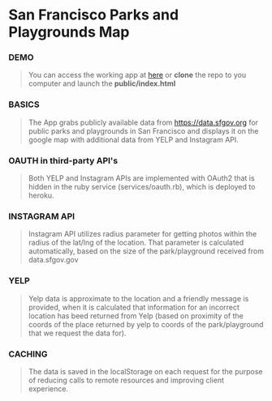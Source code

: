 San Francisco Parks and Playgrounds Map
=======================================

### DEMO ###
> You can access the working app at [here](https://alexandrk.github.io/sf-parks-and-rec/) or **clone** the repo to you computer and launch the **public/index.html**

### BASICS ###
> The App grabs publicly available data from https://data.sfgov.org for public parks and playgrounds in San Francisco and displays it on the google map with additional data from YELP and Instagram API.

### OAUTH in third-party API's ###
> Both YELP and Instagram APIs are implemented with OAuth2 that is hidden in the ruby service (services/oauth.rb), which is deployed to heroku.

### INSTAGRAM API ###
> Instagram API utilizes radius parameter for getting photos within the radius of the lat/lng of the location. That parameter is calculated automatically, based on the size of the park/playground received from data.sfgov.gov

### YELP ###
> Yelp data is approximate to the location and a friendly message is provided, when it is calculated that information for an incorrect location has beed returned from Yelp (based on proximity of the coords of the place returned by yelp to coords of the park/playground that we request the data for).

### CACHING ###
> The data is saved in the localStorage on each request for the purpose of reducing calls to remote resources and improving client experience.